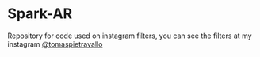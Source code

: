 # Spark-AR
Repository for code used on instagram filters, you can see the filters at my instagram [@tomaspietravallo](www.instagram.com/tomaspietravallo)
